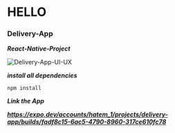 # HELLO

### Delivery-App

***React-Native-Project***

![Delivery-App-UI-UX](https://github.com/user-attachments/assets/54f1259c-9c94-4b1f-99cb-fd7c961a0c57)

***install all dependencies***

  `npm install`

***Link the App***

  ***https://expo.dev/accounts/hatem_1/projects/delivery-app/builds/fadf8c15-6ac5-4790-8960-317ce610fc78***
